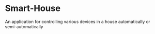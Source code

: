 # Smart-House
An application for controlling various devices in a house automatically or semi-automatically 
